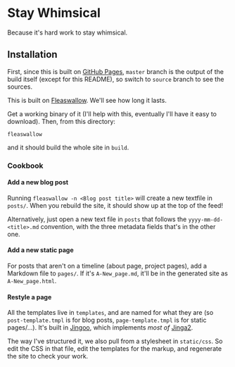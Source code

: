 # Stay Whimsical

Because it's hard work to stay whimsical.

## Installation

First, since this is built on [GitHub Pages][1], `master` branch is the output
of the build itself (except for this README), so switch to `source` branch to
see the sources.

This is built on [Fleaswallow][2]. We'll see how long it lasts.

Get a working binary of it (I'll help with this, eventually I'll have it easy to
download). Then, from this directory:

```
fleaswallow
```

and it should build the whole site in `build`.

### Cookbook

#### Add a new blog post

Running `fleaswallow -n <Blog post title>` will create a new textfile in
`posts/`. When you rebuild the site, it should show up at the top of the feed!

Alternatively, just open a new text file in `posts` that follows the
`yyyy-mm-dd-<title>.md` convention, with the three metadata fields that's in
the other one.

#### Add a new static page

For posts that aren't on a timeline (about page, project pages), add a Markdown
file to `pages/`. If it's `A-New_page.md`, it'll be in the generated site as
`A-New_page.html`.

#### Restyle a page

All the templates live in `templates`, and are named for what they are (so
`post-template.tmpl` is for blog posts, `page-template.tmpl` is for static
pages/...). It's built in [Jingoo][4], which implements _most of_ [Jinga2][5].

The way I've structured it, we also pull from a stylesheet in `static/css`. So
edit the CSS in that file, edit the templates for the markup, and regenerate the
site to check your work.

   [1]: https://brew.sh/
   [2]: https://github.com/pablo-meier/fleaswallow
   [3]: https://opam.ocaml.org/
   [4]: https://github.com/tategakibunko/jingoo
   [5]: http://jinja.pocoo.org/docs/2.10/
